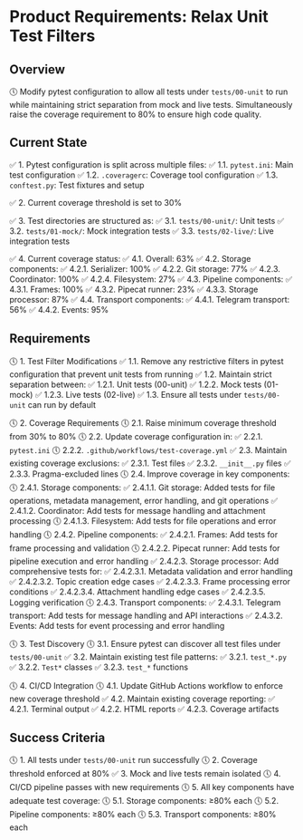 # Product Requirements: Relax Unit Test Filters

## Overview
🕔 Modify pytest configuration to allow all tests under `tests/00-unit` to run while maintaining strict separation from mock and live tests. Simultaneously raise the coverage requirement to 80% to ensure high code quality.

## Current State
✅ 1. Pytest configuration is split across multiple files:
   ✅ 1.1. `pytest.ini`: Main test configuration
   ✅ 1.2. `.coveragerc`: Coverage tool configuration
   ✅ 1.3. `conftest.py`: Test fixtures and setup

✅ 2. Current coverage threshold is set to 30%

✅ 3. Test directories are structured as:
   ✅ 3.1. `tests/00-unit/`: Unit tests
   ✅ 3.2. `tests/01-mock/`: Mock integration tests
   ✅ 3.3. `tests/02-live/`: Live integration tests

✅ 4. Current coverage status:
   ✅ 4.1. Overall: 63%
   ✅ 4.2. Storage components:
        ✅ 4.2.1. Serializer: 100%
        ✅ 4.2.2. Git storage: 77%
        ✅ 4.2.3. Coordinator: 100%
        ✅ 4.2.4. Filesystem: 27%
   ✅ 4.3. Pipeline components:
        ✅ 4.3.1. Frames: 100%
        ✅ 4.3.2. Pipecat runner: 23%
        ✅ 4.3.3. Storage processor: 87%
   ✅ 4.4. Transport components:
        ✅ 4.4.1. Telegram transport: 56%
        ✅ 4.4.2. Events: 95%

## Requirements

🕔 1. Test Filter Modifications
   ✅ 1.1. Remove any restrictive filters in pytest configuration that prevent unit tests from running
   ✅ 1.2. Maintain strict separation between:
        ✅ 1.2.1. Unit tests (00-unit)
        ✅ 1.2.2. Mock tests (01-mock)
        ✅ 1.2.3. Live tests (02-live)
   ✅ 1.3. Ensure all tests under `tests/00-unit` can run by default

🕔 2. Coverage Requirements
   🕔 2.1. Raise minimum coverage threshold from 30% to 80%
   🕔 2.2. Update coverage configuration in:
        ✅ 2.2.1. `pytest.ini`
        🕔 2.2.2. `.github/workflows/test-coverage.yml`
   ✅ 2.3. Maintain existing coverage exclusions:
        ✅ 2.3.1. Test files
        ✅ 2.3.2. `__init__.py` files
        ✅ 2.3.3. Pragma-excluded lines
   🕔 2.4. Improve coverage in key components:
        🕔 2.4.1. Storage components:
               ✅ 2.4.1.1. Git storage: Added tests for file operations, metadata management, error handling, and git operations
               ✅ 2.4.1.2. Coordinator: Add tests for message handling and attachment processing
               🕔 2.4.1.3. Filesystem: Add tests for file operations and error handling
        🕔 2.4.2. Pipeline components:
               ✅ 2.4.2.1. Frames: Add tests for frame processing and validation
               🕔 2.4.2.2. Pipecat runner: Add tests for pipeline execution and error handling
               ✅ 2.4.2.3. Storage processor: Add comprehensive tests for:
                       ✅ 2.4.2.3.1. Metadata validation and error handling
                       ✅ 2.4.2.3.2. Topic creation edge cases
                       ✅ 2.4.2.3.3. Frame processing error conditions
                       ✅ 2.4.2.3.4. Attachment handling edge cases
                       ✅ 2.4.2.3.5. Logging verification
        🕔 2.4.3. Transport components:
               ✅ 2.4.3.1. Telegram transport: Add tests for message handling and API interactions
               ✅ 2.4.3.2. Events: Add tests for event processing and error handling

🕔 3. Test Discovery
   🕔 3.1. Ensure pytest can discover all test files under `tests/00-unit`
   ✅ 3.2. Maintain existing test file patterns:
        ✅ 3.2.1. `test_*.py`
        ✅ 3.2.2. `Test*` classes
        ✅ 3.2.3. `test_*` functions

🕔 4. CI/CD Integration
   🕔 4.1. Update GitHub Actions workflow to enforce new coverage threshold
   ✅ 4.2. Maintain existing coverage reporting:
        ✅ 4.2.1. Terminal output
        ✅ 4.2.2. HTML reports
        ✅ 4.2.3. Coverage artifacts

## Success Criteria
🕔 1. All tests under `tests/00-unit` run successfully
🕔 2. Coverage threshold enforced at 80%
✅ 3. Mock and live tests remain isolated
🕔 4. CI/CD pipeline passes with new requirements
🕔 5. All key components have adequate test coverage:
   🕔 5.1. Storage components: ≥80% each
   🕔 5.2. Pipeline components: ≥80% each
   🕔 5.3. Transport components: ≥80% each 